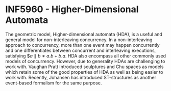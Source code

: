 # INF5960 - Higher-Dimensional Automata

The geometric model, Higher-dimensional automata (HDA), is a useful and general model for non-interleaving concurrency. In a non-interleaving approach to concurrency, more than one event may happen concurrently and one differentiates between concurrent and interleaving executions, satisfying  $$a \parallel b \neq a.b + b.a$. HDA also encompass all other commonly used models of concurrency. However, due to generality HDAs are challenging to work with. Vaughan Pratt introduced sculptures and Chu spaces as models which retain some of the good properties of HDA as well as being easier to work with. Recently, Johansen has introduced ST-structures as another event-based formalism for the same purpose.
    
